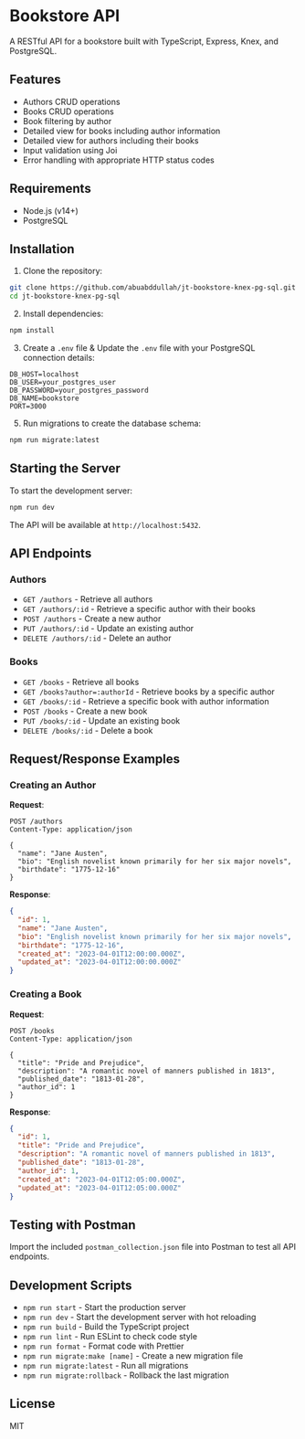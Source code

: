 # Bookstore API

A RESTful API for a bookstore built with TypeScript, Express, Knex, and PostgreSQL.

## Features

- Authors CRUD operations
- Books CRUD operations
- Book filtering by author
- Detailed view for books including author information
- Detailed view for authors including their books
- Input validation using Joi
- Error handling with appropriate HTTP status codes

## Requirements

- Node.js (v14+)
- PostgreSQL

## Installation

1. Clone the repository:

```bash
git clone https://github.com/abuabddullah/jt-bookstore-knex-pg-sql.git
cd jt-bookstore-knex-pg-sql
```

2. Install dependencies:

```bash
npm install
```

3. Create a `.env` file & Update the `.env` file with your PostgreSQL connection details:

```
DB_HOST=localhost
DB_USER=your_postgres_user
DB_PASSWORD=your_postgres_password
DB_NAME=bookstore
PORT=3000
```

5. Run migrations to create the database schema:

```bash
npm run migrate:latest
```

## Starting the Server

To start the development server:

```bash
npm run dev
```

The API will be available at `http://localhost:5432`.

## API Endpoints

### Authors

- `GET /authors` - Retrieve all authors
- `GET /authors/:id` - Retrieve a specific author with their books
- `POST /authors` - Create a new author
- `PUT /authors/:id` - Update an existing author
- `DELETE /authors/:id` - Delete an author

### Books

- `GET /books` - Retrieve all books
- `GET /books?author=:authorId` - Retrieve books by a specific author
- `GET /books/:id` - Retrieve a specific book with author information
- `POST /books` - Create a new book
- `PUT /books/:id` - Update an existing book
- `DELETE /books/:id` - Delete a book

## Request/Response Examples

### Creating an Author

**Request**:

```http
POST /authors
Content-Type: application/json

{
  "name": "Jane Austen",
  "bio": "English novelist known primarily for her six major novels",
  "birthdate": "1775-12-16"
}
```

**Response**:

```json
{
  "id": 1,
  "name": "Jane Austen",
  "bio": "English novelist known primarily for her six major novels",
  "birthdate": "1775-12-16",
  "created_at": "2023-04-01T12:00:00.000Z",
  "updated_at": "2023-04-01T12:00:00.000Z"
}
```

### Creating a Book

**Request**:

```http
POST /books
Content-Type: application/json

{
  "title": "Pride and Prejudice",
  "description": "A romantic novel of manners published in 1813",
  "published_date": "1813-01-28",
  "author_id": 1
}
```

**Response**:

```json
{
  "id": 1,
  "title": "Pride and Prejudice",
  "description": "A romantic novel of manners published in 1813",
  "published_date": "1813-01-28",
  "author_id": 1,
  "created_at": "2023-04-01T12:05:00.000Z",
  "updated_at": "2023-04-01T12:05:00.000Z"
}
```

## Testing with Postman

Import the included `postman_collection.json` file into Postman to test all API endpoints.

## Development Scripts

- `npm run start` - Start the production server
- `npm run dev` - Start the development server with hot reloading
- `npm run build` - Build the TypeScript project
- `npm run lint` - Run ESLint to check code style
- `npm run format` - Format code with Prettier
- `npm run migrate:make [name]` - Create a new migration file
- `npm run migrate:latest` - Run all migrations
- `npm run migrate:rollback` - Rollback the last migration

## License

MIT
